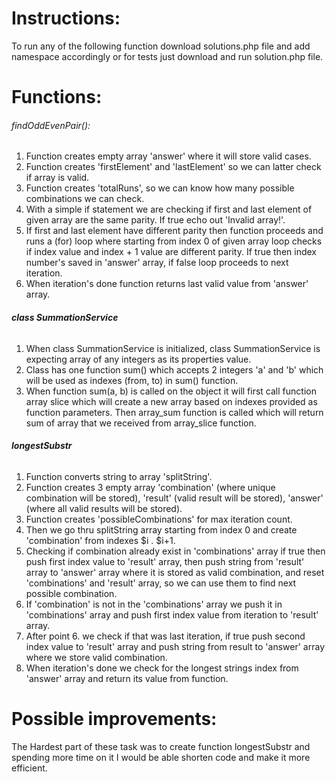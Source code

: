 # **Instructions:**

To run any of the following function download solutions.php file and add namespace accordingly or for tests just download and run solution.php file. 

# **Functions:**

###### findOddEvenPair():
1) Function creates empty array 'answer' where it will store valid cases.
2) Function creates 'firstElement' and 'lastElement' so we can latter check if array is valid.
3) Function creates 'totalRuns', so we can know how many possible combinations we can check.
4) With a simple if statement we are checking if first and last element of given array are the same parity. If true echo out 'Invalid array!'.
5) If first and last element have different parity then function proceeds and runs a (for) loop where starting from index 0 of given array loop checks if index value and index + 1 value are different parity.
If true then index number's saved in 'answer' array, if false loop proceeds to next iteration.
6) When iteration's done function returns last valid value from 'answer' array.  


###### **class SummationService**

1) When class SummationService is initialized, class SummationService is expecting array of any integers as its properties value.
2) Class has one function sum() which accepts 2 integers 'a' and 'b' which will be used as indexes (from, to) in sum() function. 
3) When function sum(a, b) is called on the object it will first call function array slice which will create a new array based on indexes provided as function parameters. 
Then array_sum function is called which will return sum of array that we received from array_slice function.



###### **longestSubstr**

1) Function converts string to array 'splitString'.
2) Function creates 3 empty array 'combination' (where unique combination will be stored), 'result' (valid result will be stored), 'answer' (where all valid results will be stored).
3) Function creates 'possibleCombinations' for max iteration count.
4) Then we go thru splitString array starting from index 0 and create 'combination' from indexes $i . $i+1.
5) Checking if combination already exist in 'combinations' array if true then push first index value to 'result' array, then push string from 'result' array to 'answer' array where it is stored as valid combination, and reset 'combinations' and 'result' array, so we can use them to find next possible combination.
6) If 'combination' is not in the 'combinations' array we push it in 'combinations' array and push first index value from iteration to 'result' array.
7) After point 6. we check if that was last iteration, if true push second index value to 'result' array and push string from result to 'answer' array where we store valid combination.
8) When iteration's done we check for the longest strings index from 'answer' array and return its value from function. 


# **Possible improvements:**

The Hardest part of these task was to create function longestSubstr and spending more time on it I would be able shorten code and make it more efficient.

